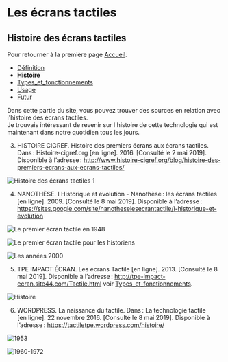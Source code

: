 # Les écrans tactiles
## Histoire des écrans tactiles

Pour retourner à la première page [Accueil](accueil.md).

- [Définition](definition.md)
- **Histoire**
- [Types_et_fonctionnements](types.md)
- [Usage](usage.md)
- [Futur](futur.md)

Dans cette partie du site, vous pouvez trouver des sources en relation avec l'histoire des écrans tactiles.\
Je trouvais intéressant de revenir sur l'histoire de cette technologie qui est maintenant dans notre quotidien tous les jours.

3. HISTOIRE CIGREF. Histoire des premiers écrans aux écrans tactiles. Dans : Histoire-cigref.org [en ligne]. 2016. [Consulté le 2 mai 2019]. Disponible à l’adresse : http://www.histoire-cigref.org/blog/histoire-des-premiers-ecrans-aux-ecrans-tactiles/

![Histoire des écrans tactiles 1](https://user-images.githubusercontent.com/50197114/58464576-39d52d80-8136-11e9-814f-61124c6dad19.png)

4. NANOTHÈSE. I Historique et évolution - Nanothèse : les écrans tactiles [en ligne]. 2009. [Consulté le 8 mai 2019]. Disponible à l’adresse : https://sites.google.com/site/nanotheselesecrantactile/i-historique-et-evolution

![Le premier écran tactile en 1948](https://user-images.githubusercontent.com/50197114/58465717-90dc0200-8138-11e9-829c-ef753010eb3a.png)

![Le premier écran tactile pour les historiens](https://user-images.githubusercontent.com/50197114/58465715-90436b80-8138-11e9-89fd-46437ee7bc70.png)

![Les années 2000](https://user-images.githubusercontent.com/50197114/58465720-90dc0200-8138-11e9-8b28-378b6a287eb9.png)

5. TPE IMPACT ÉCRAN. Les écrans Tactile [en ligne]. 2013. [Consulté le 8 mai 2019]. Disponible à l’adresse : http://tpe-impact-ecran.site44.com/Tactile.html voir [Types_et_fonctionnements](types.md).

![Histoire](https://user-images.githubusercontent.com/50197114/58490175-f518b900-816c-11e9-8be5-4cd0b47d4703.png)

6. WORDPRESS. La naissance du tactile. Dans : La technologie tactile [en ligne]. 22 novembre 2016. [Consulté le 8 mai 2019]. Disponible à l’adresse : https://tactiletpe.wordpress.com/histoire/

![1953](https://user-images.githubusercontent.com/50197114/58469286-7c4f3800-813f-11e9-82a6-f205b7807930.png)

![1960-1972](https://user-images.githubusercontent.com/50197114/58732845-03780680-83f3-11e9-8ecd-525262d5e65f.png)


